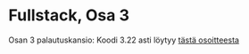 # Fullstack, Osa 3
Osan 3 palautuskansio:
Koodi 3.22 asti löytyy <a href="https://backend-code-ak1x.onrender.com/">tästä osoitteesta</a>